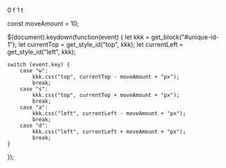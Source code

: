 0 f 
1 t


const moveAmount = 10;

$(document).keydown(function(event) {
    let kkk = get_block("#unique-id-1");
    let currentTop = get_style_id("top", kkk);
    let currentLeft = get_style_id("left", kkk);

    switch (event.key) {
        case "w":
            kkk.css("top", currentTop - moveAmount + "px");
            break;
        case "s":
            kkk.css("top", currentTop + moveAmount + "px");
            break;
        case "a":
            kkk.css("left", currentLeft - moveAmount + "px");
            break;
        case "d":
            kkk.css("left", currentLeft + moveAmount + "px");
            break;
    }
});